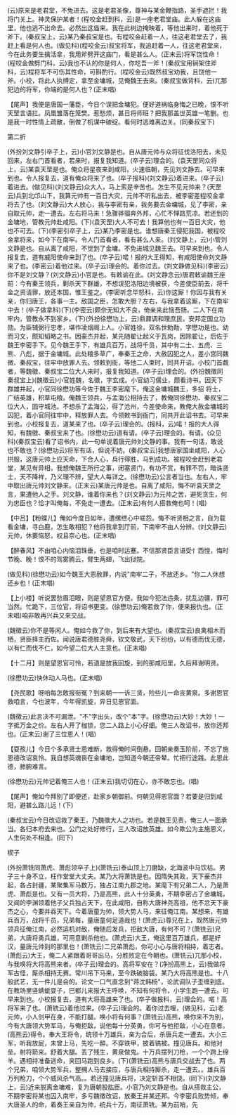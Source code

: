 <!-- { "loadSidebar": true } -->
(云)原来是老君堂，不免进去。这是老君圣像，尊神与某金鞭指路，圣手遮拦！我将门关上。神灵保护某者！(程咬金赶到科，云)是一座老君堂庙。此人躲在这庙里，他也逃不出命去。必然出这庙来。我在此树边掩映着，等他出来时，着他死于斧下。(秦叔宝上，云)某乃秦叔宝是也。有程咬金赶着一人，往这老君堂去了，我赶上看是何人也。(做见科)(程咬金云)叔宝将军，我追赶着一人，往这老君堂来，今在此务要生擒活拿，我用斧劈开这庙门，看是甚么人。(正末云)将军饶性命！(程咬金做劈门科，云)我也不认的你是何人，你吃吾一斧！(秦叔宝用锏架住斧科，云)程将军不可伤其性命，可斟酌行。(程咬金云)既然叔宝劝我，且饶他一斧。小校，将此人执缚定，拿至金墉城，见俺魏王去来。(秦叔宝做背科，云)兀那犯边的将军，你端的是何人也？(正末唱)

【尾声】我便是唐国一藩臣，今日个误把金墉犯。便好道祸临身悔之已晚，恨不听天罡言语拦。凤凰雏落在笼樊。惹愁烦，甚日将师班？把我那盖世英雄一笔删。也是我一时性情上疏散，倒做了机谋中破绽。看何时逃难离边关。(同秦叔宝下)

第二折

(外扮刘文静引卒子上，云)小官刘文静是也。自从唐元帅与众将征伐洛阳去，未见回来，左右门首看者，若来时，报复我知道。(卒子云)理会的。(袁天罡同众将上，云)某袁天罡是也。俺众将星夜来到咸阳，火速临朝，先见刘文静去。可早来到也。令人报复去，道有俺众将来了也。(卒子报科)(刘文静云)着进来。(卒子云)着进去。(做见科)(刘文静云)众大人，马上索是辛苦也。怎生不见元帅来？(天罡云)兵到北邙山下，我算元帅有一百日大灾，元帅不听私出去，被李密差程咬金拿将去了也。(刘文静云)大人放心，我与李密有亲，我务要去金墉城，见了李密，亲自取元帅，走一遭去。左右将马来！急骤骅骝奔外邦，心忙不惮路荒凉。若还到的金墉地，管教元帅赴咸阳。(下)(袁天罡)大人不可去！我算他也有一百日大灾，他也不可去。(下)(李密引卒子上，云)某乃李密是也。谁想唐秦王侵犯我国，被程咬金拿将来，如今下在南牢。令人门首看者，看有甚么人来。(刘文静上，云)小管刘文静是也。自从离了咸阳，不觉到了金墉。不免进城见魏王去。可早来到也。令人报复去，道有威阳使命来到了也。(卒子云)喏！报的大王得知，有咸阳使命刘文静来了也。(李密云)着他过来。(卒子云)理会的。着你过去。(刘文静做见科)(李密云)你不是刘文静？(刘文静云)小官是也。有敕谕在此。(刘文静念云)唐君敕谕魏王座前：今有秦王领兵，剿杀天下群雄，不想误犯洛阳边境被获，今差使臣前去，将千金之资请罪，放还本国，惟王鉴之。(李密听念毕怒科，云)你这厮！你因与我有关亲，你归唐王，各事一主。敌国之臣，怎敢大胆？左右，与我拿着这厮，下在南牢中去！(卒子做拿科)(下)(李密云)颇奈无知大不良，倚亲来此恼吾肠。二人下在南牢内，管教永不到家乡。(下)(外扮徐懋功上，云)鼎鼐调和理庶民，安邦定国立功勋。为臣辅弼行忠孝，堪作凌烟阁上人。小官姓徐，双名世勅勣，字懋功是也。幼而习文，颇知韬略之书。因豪杰并起，某先随翟让起义于瓦岗，因除翟让，后佐于魏王李密手下。见今魏王手下，有雄兵百万，战将千员，其中有二士、五虎、三熊、八彪，据于金墉城。此处粮多草广，奉秦王之命，大赦囚犯之人，差小宫同魏微、秦叔宝，往牢中放罪人去。领敕到衙，等他二人束时，同共开诏。小校门首觑者，等魏徵、秦叔宝二位大人来时，报复我知道。(卒子云)理会的。(外扮魏徵同秦叔宝上)(魏徵云)小官姓魏，名徵，字玄成。小官幼习儒业，颇看诗书。因天下群雄并起，小官同徐懋功等今佐于魏王李密麾下。俺这金墉城魏王，多招
将士，广结英雄，积草屯粮。俺魏王领兵，与孟海公相持去了，教俺同徐懋功、秦叔宝二位大人，固守城池。不想杀了孟海公，得了沧州，今差使命来，教俺大赦金墉城的囚犯，着小官同往牢中，释放罪人去。今领敕书到衙门，同共开此诏书去。可早来到也。小校报复去，道某来了也。(卒子云)理会的。(报科，云)喏！报的大人得知，有魏徵、秦叔宝来了也。(徐懋功云)道有请。(卒子云)理会的。有请。(众见科)(秦叔宝云)看了诏书内，此一句单说着唐元帅刘文静的事。我有一句话，敢说也不敢也？(徐懋功云)将军有话，但说不妨。(秦叔宝云)我想唐家国坐咸阳，人心拱服，这唐元帅上应天命，下合人心，兵行得胜，马到成功。被程咬金赶到老君堂，某见有异相，我想俺魏王所行之事，闭塞贤门，有功不赏，有罪不罚，暗诛贤士，天不降祥，乃义理不辨，望大人每详之。(徐懋功云)公言者当也。左右人，牢中取出唐元帅刘文静来。(正末云)某唐元帅是也。自离了咸阳，悔不听袁天罡之言，果遭他人之手。刘文静，谁着你来也？(刘文静云)为元帅之苦，避死贪生，何为忠臣也？恰才叫俺每，不免走一遭去。(正末云)有何人搭救俺也呵！(唱)

【中吕】【粉蝶儿】俺如今度日如年，遭缧绁心中嗟怨。悔不听贤相之言，自为载看金墉，寻白鹿，怎生敢相犯？他将我拿到厅前，下南牢不由人分辨。(刘文静云)元帅，休要恼怒，权且奈心也。(正末唱)

【醉春风】不由咱心内恼泪珠垂，也是咱时运蹇。不信那贤臣言语受忄西惶，悔时节晚、晚！恨不的驾雾腾云，臂生两翅，飞出狱院。

(做见科)(徐懋功云)如今魏王大恩赦罪，内说"南牢二子，不放还乡。"你二人休想还乡也！(正末唱)

【上小楼】听说罢愁眉泪眼，则是望恩官方便。我如今犯法违条，扰乱边疆，罪可当然。忙跪下，三位官，将诏书更变。(徐懋功云)俺若救了你，便来报仇也。(正末唱)咱非敢再兴兵又来交战。

(魏徵云)你不是等闲人。俺如今救了你，到后来有大望也。(秦叔宝云)良禽相木而栖，贤臣择主而佐。闻说唐君德胜尧舜，钦文敬武，天下纷纷，以有德而伐无德，以有仁而伐不仁，如今望二位大人主意也。(正末唱)

【十二月】则是望恩官可怜，若道是放我回旋，到的那咸阳里，久后拜谢明贤。

(徐懋功云)快休动人马也。(正末唱)

【尧民歌】呀咱每怎敢报衔冤？到来朝一一诉三贤，险些儿一命丧黄泉。多谢恩官救咱言，今也波年，今年得凯旋，异日见恩官面。

(魏徵云)此言决不可漏泄。"不"字出头，改个"本"字。(徐懋功云)大妙！大妙！一字抵万金之价。左右人开了枷锁，您二人路上小心仔细。俺三人改诏书，放你还邦也。(正末云)谢了三位恩人！(唱)

【耍孩儿】今日个多承贤士恩难断，救得俺时间倒悬。回朝亲奏玉阶前，不忘了施恩德改诏哀怜。我自想英魂丧在金墉地，岂知道今朝还帝辇。忙把行途践。此恩此德，肺腑难言。

(徐懋功云)元帅记着俺三人也！(正末云)我切切在心，亦不敢忘也。(唱)

【尾声】俺如今拜别了即便还，赴家乡朝御前。何朝见得恩官面？若要是归到咸阳，避甚么路儿远！(下)

(秦叔宝云)今日改诏救了秦王，乃魏徵大人之功也。若是魏王见责，俺三人一面承当。各归本府去来也。公门之处好修行，三人改诏放英雄。如今欺公为主施恩义，人生何处不相逢。(同下)

楔子

(外扮萧铣同萧虎、萧彪领卒子上)(萧铣云)泰山顶上刀磨缺，北海波中马饮枯。男子三十身不立，枉作堂堂大丈夫。某乃大将萧铣是也。因隋失其政，天下豪杰并起，各占封疆，某聚集军马数万，独占江南九郡之地。某麾下有兄弟二人，乃是萧虎、萧彪是也。又有一员大将，乃是高熊，此人十分英勇，不期李密占了金墉城，又闻的李渊领着他子父兵独占天下，在此咸阳，自称大唐神尧高祖，他不忿天下豪杰之心，今要并吞天下。今着唐童为帅，领大势人马，来征俺江南。某想来，有雄兵百万，战将千员，兄弟每，量唐童何足道哉也！(萧虎云)尊兄在上，既然唐元帅领兵征俺江南，必然运机对敌，俺随后发兵，拒敌大唐，有何不可？(萧铣云)兄弟，大唐将勇兵雄，可用意剿杀他也。(萧虎云)大王，俺这里百万雄兵，都是好汉，量唐元帅到的那里也！(萧铣云)二兄弟萧彪，你可小心与唐将相持，着志者。(萧彪云)大王，俺二人紧跟着哥哥出马，分胜败定在今朝也。(萧铣云)兀那小校，与我唤将大将高熊来者。(卒子云)理会的。高将军安在？(净扮高熊上，云)我做将军古怪，厮杀相持无赛。常川吊下马来，至今跌破脑袋。某乃大将高熊是也。十八般武艺，无一件儿是会的。论文一口气直念到"蒋沈韩杨"，论武调队子歪缠到底。在教场里竖蜻蜓耍子，巴都儿来报大王呼唤，不知有何将令，小学生跑一遭去。可早来到也。小校报复去，道有大将高雄来了也。(卒子做报科，云)理会的。喏！高将军来了也。(萧铣云)着他过来。(卒子云)理会的。着你过去哩，(做见科，云)老元帅，小人剑甲在身，不能打腿。唤小将有何事？(萧铣云)高熊，唤你来不为别，今有大唐领大势军马，与俺拒敌，说他每十分英勇，你可与他拒敌，小心在意者。(高熊云)得令。奉大王将令，统领十万雄兵，亲为合后，杀唐兵走一遭去。大小三军，听我放屁，未曾上马，先吃一醉。不穿铁甲，披着镐被。撞见唐兵。和他对垒。射将箭来。舒着大腿。丢了残生，黄泉做鬼。十万兵摆列刀枪，一个个跨上绵羊。遇相持准备逃命，夹回马跑到良乡。(下)(萧铣云)高熊与唐兵交战去了也。两个兄弟，咱领大势军兵，整搠人马去接应，与唐兵相持厮杀，走一遭去。。雄兵百万列枪刀，个个威风杀气高。。若还撞见唐兵将，决定斩首不相饶。(同下)(刘文静上，云)近来脱离金墉难，复为唐朝股肱臣。小官乃刘文静是也。自从搭救主公，不期李密将某也囚入南牢，多亏魏徵改诏，放秦王并某还邦。今李密兵败势倾，奉大唐圣人的命，着奏王亲自为帅，统兵十万，南征萧铣。某为前哨，先
